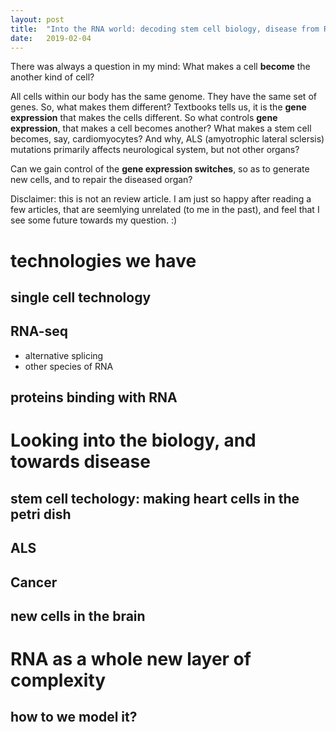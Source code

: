 ```yaml
---
layout: post
title:  "Into the RNA world: decoding stem cell biology, disease from RNA-seq and single cell technology"
date:   2019-02-04
---
```


There was always a question in my mind: What makes a cell **become** the another kind of cell?

All cells within our body has the same genome. They have the same set of genes. So, what makes them different? Textbooks tells us, it is the **gene expression** that makes the cells different. So what controls **gene expression**, that makes a cell becomes another? What makes a stem cell becomes, say, cardiomyocytes? And why, ALS (amyotrophic lateral sclersis) mutations primarily affects neurological system, but not other organs?

Can we gain control of the **gene expression switches**, so as to generate new cells, and to repair the diseased organ?

Disclaimer: this is not an review article. I am just so happy after reading a few articles, that are seemlying unrelated (to me in the past), and feel that I see some future towards my question. :)

# technologies we have

## single cell technology

## RNA-seq
- alternative splicing
- other species of RNA

## proteins binding with RNA


# Looking into the biology, and towards disease

## stem cell techology: making heart cells in the petri dish

## ALS

## Cancer

## new cells in the brain

# RNA as a whole new layer of complexity

## how to we model it?







